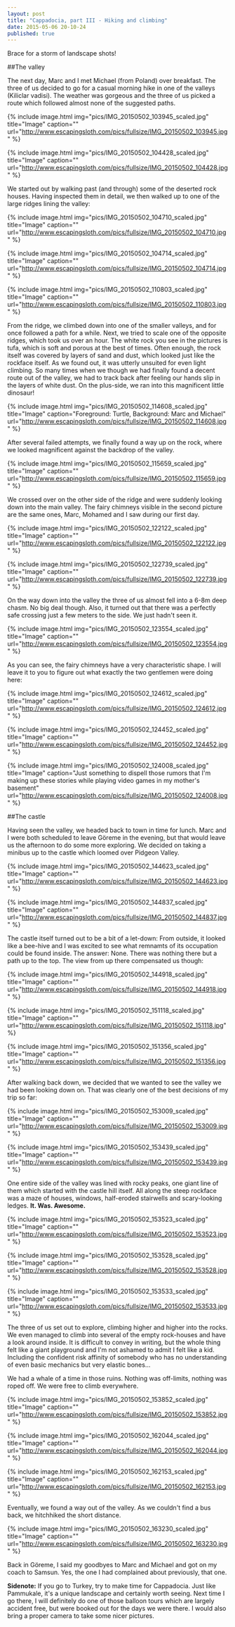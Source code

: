 ```yaml
---
layout: post
title: "Cappadocia, part III - Hiking and climbing"
date: 2015-05-06 20-10-24
published: true
---
```


Brace for a storm of landscape shots!

##The valley

The next day, Marc and I met Michael (from Poland) over breakfast. The three of us decided to go for a casual morning hike in one of the valleys (Kiliclar vadisi). The weather was gorgeous and the three of us picked a route which followed almost none of the suggested paths.

{% include image.html img="pics/IMG_20150502_103945_scaled.jpg" title="Image" caption="" url="http://www.escapingsloth.com/pics/fullsize/IMG_20150502_103945.jpg" %}

{% include image.html img="pics/IMG_20150502_104428_scaled.jpg" title="Image" caption="" url="http://www.escapingsloth.com/pics/fullsize/IMG_20150502_104428.jpg" %}

We started out by walking past (and through) some of the deserted rock houses. Having inspected them in detail, we then walked up to one of the large ridges lining the valley:

{% include image.html img="pics/IMG_20150502_104710_scaled.jpg" title="Image" caption="" url="http://www.escapingsloth.com/pics/fullsize/IMG_20150502_104710.jpg" %}


{% include image.html img="pics/IMG_20150502_104714_scaled.jpg" title="Image" caption="" url="http://www.escapingsloth.com/pics/fullsize/IMG_20150502_104714.jpg" %}


{% include image.html img="pics/IMG_20150502_110803_scaled.jpg" title="Image" caption="" url="http://www.escapingsloth.com/pics/fullsize/IMG_20150502_110803.jpg" %}

From the ridge, we climbed down into one of the smaller valleys, and for once followed a path for a while. Next, we tried to scale one of the opposite ridges, which took us over an hour. The white rock you see in the pictures is tufa, which is soft and porous at the best of times. Often enough, the rock itself was covered by layers of sand and dust, which looked just like the rockface itself. As we found out, it was utterly unsuited for even light climbing. So many times when we though we had finally found a decent route out of the valley, we had to track back after feeling our hands slip in the layers of white dust. On the plus-side, we ran into this magnificent little dinosaur!

{% include image.html img="pics/IMG_20150502_114608_scaled.jpg" title="Image" caption="Foreground: Turtle, Background: Marc and Michael" url="http://www.escapingsloth.com/pics/fullsize/IMG_20150502_114608.jpg" %}

After several failed attempts, we finally found a way up on the rock, where we looked magnificent against the backdrop of the valley.

{% include image.html img="pics/IMG_20150502_115659_scaled.jpg" title="Image" caption="" url="http://www.escapingsloth.com/pics/fullsize/IMG_20150502_115659.jpg" %}

We crossed over on the other side of the ridge and were suddenly looking down into the main valley. The fairy chimneys visible in the second picture are the same ones, Marc, Mohamed and I saw during our first day.

{% include image.html img="pics/IMG_20150502_122122_scaled.jpg" title="Image" caption="" url="http://www.escapingsloth.com/pics/fullsize/IMG_20150502_122122.jpg" %}


{% include image.html img="pics/IMG_20150502_122739_scaled.jpg" title="Image" caption="" url="http://www.escapingsloth.com/pics/fullsize/IMG_20150502_122739.jpg" %}

On the way down into the valley the three of us almost fell into a 6-8m deep chasm. No big deal though. Also, it turned out that there was a perfectly safe crossing just a few meters to the side. We just hadn't seen it.

{% include image.html img="pics/IMG_20150502_123554_scaled.jpg" title="Image" caption="" url="http://www.escapingsloth.com/pics/fullsize/IMG_20150502_123554.jpg" %}

As you can see, the fairy chimneys have a very characteristic shape. I will leave it to you to figure out what exactly the two gentlemen were doing here:

{% include image.html img="pics/IMG_20150502_124612_scaled.jpg" title="Image" caption="" url="http://www.escapingsloth.com/pics/fullsize/IMG_20150502_124612.jpg" %}


{% include image.html img="pics/IMG_20150502_124452_scaled.jpg" title="Image" caption="" url="http://www.escapingsloth.com/pics/fullsize/IMG_20150502_124452.jpg" %}


{% include image.html img="pics/IMG_20150502_124008_scaled.jpg" title="Image" caption="Just something to dispell those rumors that I'm making up these stories while playing video games in my mother's basement" url="http://www.escapingsloth.com/pics/fullsize/IMG_20150502_124008.jpg" %}



##The castle

Having seen the valley, we headed back to town in time for lunch. Marc and I were both scheduled to leave Göreme in the evening, but that would leave us the afternoon to do some more exploring. We decided on taking a minibus up to the castle which loomed over Pidgeon Valley.

{% include image.html img="pics/IMG_20150502_144623_scaled.jpg" title="Image" caption="" url="http://www.escapingsloth.com/pics/fullsize/IMG_20150502_144623.jpg" %}


{% include image.html img="pics/IMG_20150502_144837_scaled.jpg" title="Image" caption="" url="http://www.escapingsloth.com/pics/fullsize/IMG_20150502_144837.jpg" %}

The castle itself turned out to be a bit of a let-down: From outside, it looked like a bee-hive and I was excited to see what remnamts of its occupation could be found inside. The answer: None. There was nothing there but a path up to the top. The view from up there compensated us though:

{% include image.html img="pics/IMG_20150502_144918_scaled.jpg" title="Image" caption="" url="http://www.escapingsloth.com/pics/fullsize/IMG_20150502_144918.jpg" %}


{% include image.html img="pics/IMG_20150502_151118_scaled.jpg" title="Image" caption="" url="http://www.escapingsloth.com/pics/fullsize/IMG_20150502_151118.jpg" %}

{% include image.html img="pics/IMG_20150502_151356_scaled.jpg" title="Image" caption="" url="http://www.escapingsloth.com/pics/fullsize/IMG_20150502_151356.jpg" %}

After walking back down, we decided that we wanted to see the valley we had been looking down on. That was clearly one of the best decisions of my trip so far:

{% include image.html img="pics/IMG_20150502_153009_scaled.jpg" title="Image" caption="" url="http://www.escapingsloth.com/pics/fullsize/IMG_20150502_153009.jpg" %}

{% include image.html img="pics/IMG_20150502_153439_scaled.jpg" title="Image" caption="" url="http://www.escapingsloth.com/pics/fullsize/IMG_20150502_153439.jpg" %}

One entire side of the valley was lined with rocky peaks, one giant line of them which started with the castle hill itself. All along the steep rockface was a maze of houses, windows, half-eroded stairwells and scary-looking ledges. **It. Was. Awesome.**

{% include image.html img="pics/IMG_20150502_153523_scaled.jpg" title="Image" caption="" url="http://www.escapingsloth.com/pics/fullsize/IMG_20150502_153523.jpg" %}

{% include image.html img="pics/IMG_20150502_153528_scaled.jpg" title="Image" caption="" url="http://www.escapingsloth.com/pics/fullsize/IMG_20150502_153528.jpg" %}

{% include image.html img="pics/IMG_20150502_153533_scaled.jpg" title="Image" caption="" url="http://www.escapingsloth.com/pics/fullsize/IMG_20150502_153533.jpg" %}

The three of us set out to explore, climbing higher and higher into the rocks. We even managed to climb into several of the empty rock-houses and have a look around inside. It is difficult to convey in writing, but the whole thing felt like a giant playground and I'm not ashamed to admit I felt like a kid. Including the confident risk affinity of somebody who has no understanding of even basic mechanics but very elastic bones...

We had a whale of a time in those ruins. Nothing was off-limits, nothing was roped off. We were free to climb everywhere.

{% include image.html img="pics/IMG_20150502_153852_scaled.jpg" title="Image" caption="" url="http://www.escapingsloth.com/pics/fullsize/IMG_20150502_153852.jpg" %}

{% include image.html img="pics/IMG_20150502_162044_scaled.jpg" title="Image" caption="" url="http://www.escapingsloth.com/pics/fullsize/IMG_20150502_162044.jpg" %}

{% include image.html img="pics/IMG_20150502_162153_scaled.jpg" title="Image" caption="" url="http://www.escapingsloth.com/pics/fullsize/IMG_20150502_162153.jpg" %}

Eventually, we found a way out of the valley. As we couldn't find a bus back, we hitchhiked the short distance.

{% include image.html img="pics/IMG_20150502_163230_scaled.jpg" title="Image" caption="" url="http://www.escapingsloth.com/pics/fullsize/IMG_20150502_163230.jpg" %}

Back in Göreme, I said my goodbyes to Marc and Michael and got on my coach to Samsun. Yes, the one I had complained about previously, that one.

**Sidenote:** If you go to Turkey, try to make time for Cappadocia. Just like Pammukale, it's a unique landscape and certainly worth seeing. Next time I go there, I will definitely do one of those balloon tours which are largely accident free, but were booked out for the days we were there. I would also bring a proper camera to take some nicer pictures.








